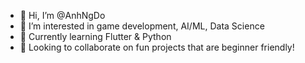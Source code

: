 - 👋 Hi, I’m @AnhNgDo
- 👀 I’m interested in game development, AI/ML, Data Science
- 🌱 Currently learning Flutter & Python
- 💞️ Looking to collaborate on fun projects that are beginner friendly!

<!---
AnhNgDo/AnhNgDo is a ✨ special ✨ repository because its `README.md` (this file) appears on your GitHub profile.
You can click the Preview link to take a look at your changes.
--->
